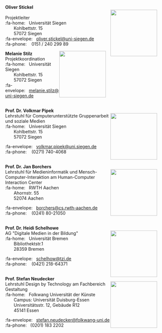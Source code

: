**Oliver Stickel**  
<img style="float: right; height: 150px; padding-right: 15px;" src="/images/Oliver_Stickel.jpg">  
Projektleiter  
:fa-home:&nbsp;&nbsp;&nbsp;Universität Siegen  
&nbsp;&nbsp;&nbsp;&nbsp;&nbsp;&nbsp;&nbsp;Kohlbettstr. 15  
&nbsp;&nbsp;&nbsp;&nbsp;&nbsp;&nbsp;&nbsp;57072 Siegen  
:fa-envelope:&nbsp;&nbsp;&nbsp;[oliver.stickel@uni-siegen.de](mailto:oliver.stickel@uni-siegen.de)  
:fa-phone:&nbsp;&nbsp;&nbsp;&nbsp;0151 / 240 299 89
</br>

**Melanie Stilz**
<img style="float: right; height: 150px; padding-right: 15px;" src="/images/M_Stilz-neu-klein-sw.jpg">  
Projektkoordination  
:fa-home:&nbsp;&nbsp;&nbsp;Universität Siegen  
&nbsp;&nbsp;&nbsp;&nbsp;&nbsp;&nbsp;&nbsp;Kohlbettstr. 15
&nbsp;&nbsp;&nbsp;&nbsp;&nbsp;&nbsp;&nbsp;57072 Siegen  
:fa-envelope:&nbsp;&nbsp;&nbsp;[melanie.stilz@uni-siegen.de](mailto:melanie.stilz@uni-siegen.de)  
</br>

**Prof. Dr. Volkmar Pipek**  
<img style="float: right; height: 150px; padding-right: 15px;" src="/images/Volkmar_Pipek_bw.jpg">
Lehrstuhl für Computerunterstützte Gruppenarbeit und soziale Medien  
:fa-home:&nbsp;&nbsp;&nbsp;Universität Siegen  
&nbsp;&nbsp;&nbsp;&nbsp;&nbsp;&nbsp;&nbsp;Kohlbettstr. 15  
&nbsp;&nbsp;&nbsp;&nbsp;&nbsp;&nbsp;&nbsp;57072 Siegen 
 
:fa-envelope:&nbsp;&nbsp;&nbsp;[volkmar.pipek@uni.siegen.de](mailto:volkmar.pipek@uni.siegen.de)  
:fa-phone:&nbsp;&nbsp;&nbsp;&nbsp;(0271) 740-4068  
</br>


**Prof. Dr. Jan Borchers**  
<img style="float: right; height: 150px; padding-right: 15px;" src="/images/Jan_Borchers_bw.jpg">
Lehrstuhl für Medieninformatik und Mensch-Computer-Interaktion am Human-Computer Interaction Center  
:fa-home:&nbsp;&nbsp;&nbsp;RWTH Aachen  
&nbsp;&nbsp;&nbsp;&nbsp;&nbsp;&nbsp;&nbsp;Ahornstr. 55  
&nbsp;&nbsp;&nbsp;&nbsp;&nbsp;&nbsp;&nbsp;52074 Aachen  

:fa-envelope:&nbsp;&nbsp;&nbsp;[borchers@cs.rwth-aachen.de](mailto:borchers@cs.rwth-aachen.de)  
:fa-phone:&nbsp;&nbsp;&nbsp;&nbsp;(0241) 80-21050  
</br>


**Prof. Dr. Heidi Schelhowe**  
<img style="float: right; height: 150px; padding-right: 15px;" src="/images/Heidi_Schelhowe_bw.jpg">
AG "Digitale Medien in der Bildung"  
:fa-home:&nbsp;&nbsp;&nbsp;Universität Bremen  
&nbsp;&nbsp;&nbsp;&nbsp;&nbsp;&nbsp;&nbsp;Bibliothektstr.1  
&nbsp;&nbsp;&nbsp;&nbsp;&nbsp;&nbsp;&nbsp;28359 Bremen  

:fa-envelope:&nbsp;&nbsp;&nbsp;[schelhow@tzi.de](mailto:schelhow@tzi.de)  
:fa-phone:&nbsp;&nbsp;&nbsp;&nbsp;(0421) 218-64371  
</br>


**Prof. Stefan Neudecker**  
<img style="float: right; height: 150px; padding-right: 15px;" src="/images/Stefan_Neudecker.jpg">
Lehrstuhl Design by Technology am Fachbereich Gestaltung  
:fa-home:&nbsp;&nbsp;&nbsp;Folkwang Universität der Künste  
&nbsp;&nbsp;&nbsp;&nbsp;&nbsp;&nbsp;&nbsp;Campus: Universität Duisburg-Essen  
&nbsp;&nbsp;&nbsp;&nbsp;&nbsp;&nbsp;&nbsp;Universitätsstr. 12, Gebäude R12  
&nbsp;&nbsp;&nbsp;&nbsp;&nbsp;&nbsp;&nbsp;45141 Essen  

:fa-envelope:&nbsp;&nbsp;&nbsp;[stefan.neudecker@folkwang-uni.de](mailto:stefan.neudecker@folkwang-uni.de)  
:fa-phone:&nbsp;&nbsp;&nbsp;(0201) 183 2202
